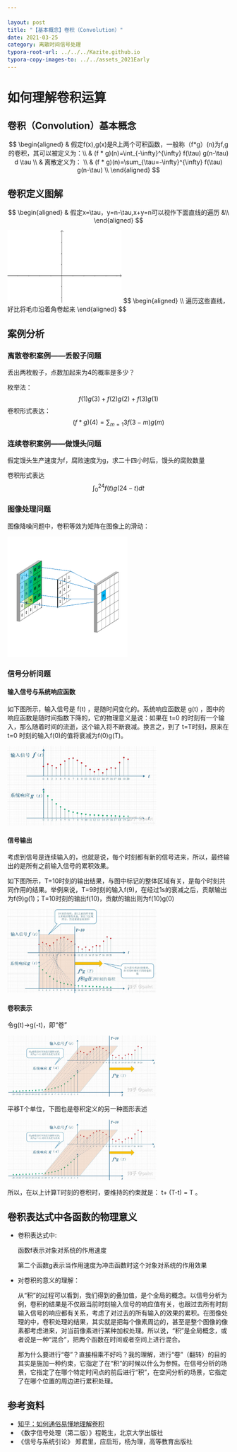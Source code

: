 ```yaml
---

layout: post
title: "【基本概念】卷积（Convolution）"
date: 2021-03-25
category: 离散时间信号处理
typora-root-url: ../../../Kazite.github.io
typora-copy-images-to: ../../assets_2021Early
---
```


# 如何理解卷积运算

## 卷积（Convolution）基本概念

$$
\begin{aligned}
& 假定f(x),g(x)是R上两个可积函数，一般称（f*g）(n)为f,g的卷积，其可以被定义为：\\
& (f * g)(n)=\int_{-\infty}^{\infty} f(\tau) g(n-\tau) d \tau \\
& 离散定义为： \\
& (f * g)(n)=\sum_{\tau=-\infty}^{\infty} f(\tau) g(n-\tau) \\
\end{aligned}
$$

## 卷积定义图解

$$
\begin{aligned}
& 假定x=\tau，y=n-\tau,x+y=n可以视作下面直线的遍历 &\\
\end{aligned}
$$

<img src="/assets_2021Early/2021-03-25-卷积-01.gif" alt="2021-03-25-卷积-01" style="zoom:50%;" />
$$
\begin{aligned}
\\ 遍历这些直线，好比将毛巾沿着角卷起来
\end{aligned}
$$

## 案例分析

### 离散卷积案例——丢骰子问题

丢出两枚骰子，点数加起来为4的概率是多少？

枚举法：
$$
f(1)g(3)+f(2)g(2)+f(3)g(1)
$$
卷积形式表达：
$$
(f*g)(4)=\sum_{m=1}{3}f(3-m)g(m)
$$

### 连续卷积案例——做馒头问题

假定馒头生产速度为f，腐败速度为g，求二十四小时后，馒头的腐败数量

卷积形式表达
$$
\int_{0}^{24} f(t) g(24-t) d t
$$

### 图像处理问题

图像降噪问题中，卷积等效为矩阵在图像上的滑动：

<img src="/assets_2021Early/2021-03-25-卷积-02.gif" alt="2021-03-25-卷积-02" style="zoom: 50%;" />

### 信号分析问题

#### 输入信号与系统响应函数

如下图所示，输入信号是 f(t) ，是随时间变化的。系统响应函数是 g(t) ，图中的响应函数是随时间指数下降的，它的物理意义是说：如果在 t=0 的时刻有一个输入，那么随着时间的流逝，这个输入将不断衰减。换言之，到了 t=T时刻，原来在 t=0 时刻的输入f(0)的值将衰减为f(0)g(T)。

<img src="/assets_2021Early/2021-03-25-卷积-03.jpg" alt="2021-03-25-卷积-03" style="zoom: 33%;" />

#### 信号输出

考虑到信号是连续输入的，也就是说，每个时刻都有新的信号进来，所以，最终输出的是所有之前输入信号的累积效果。

如下图所示，T=10时刻的输出结果，与图中标记的整体区域有关，是每个时刻共同作用的结果。举例来说，T=9时刻的输入f(9)，在经过1s的衰减之后，贡献输出为f(9)g(1)；T=10时刻的输出f(10)，贡献的输出则为f(10)g(0)

<img src="/assets_2021Early/2021-03-25-卷积-04.jpg" alt="2021-03-25-卷积-04" style="zoom: 33%;" />

#### 卷积表示

令g(t)->g(-t)，即“卷”

<img src="/assets_2021Early/2021-03-25-卷积-05.jpg" alt="2021-03-25-卷积-05" style="zoom:33%;" />

平移T个单位，下图也是卷积定义的另一种图形表述

<img src="/assets_2021Early/2021-03-25-卷积-06.jpg" alt="2021-03-25-卷积-06" style="zoom:33%;" />

所以，在以上计算T时刻的卷积时，要维持的约束就是： t+ (T-t) = T 。

## 卷积表达式中各函数的物理意义

* 卷积表达式中:

  函数f表示对象对系统的作用速度

  第二个函数g表示当作用速度为冲击函数时这个对象对系统的作用效果

* 对卷积的意义的理解：

  从“积”的过程可以看到，我们得到的叠加值，是个全局的概念。以信号分析为例，卷积的结果是不仅跟当前时刻输入信号的响应值有关，也跟过去所有时刻输入信号的响应都有关系，考虑了对过去的所有输入的效果的累积。在图像处理的中，卷积处理的结果，其实就是把每个像素周边的，甚至是整个图像的像素都考虑进来，对当前像素进行某种加权处理。所以说，“积”是全局概念，或者说是一种“混合”，把两个函数在时间或者空间上进行混合。

  那为什么要进行“卷”？直接相乘不好吗？我的理解，进行“卷”（翻转）的目的其实是施加一种约束，它指定了在“积”的时候以什么为参照。在信号分析的场景，它指定了在哪个特定时间点的前后进行“积”，在空间分析的场景，它指定了在哪个位置的周边进行累积处理。

## 参考资料

* [知乎：如何通俗易懂地理解卷积](https://www.zhihu.com/question/22298352)
* 《数字信号处理（第二版）》程乾生，北京大学出版社
* 《信号与系统引论》 郑君里，应启珩，杨为理，高等教育出版社

